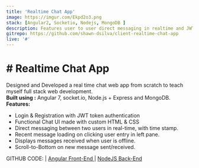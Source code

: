```yaml
---
title: 'Realtime Chat App'
image: https://imgur.com/Ekpd2o3.png
stack: [Angular2, Socketio, Nodejs, MongoDB ]
description: Features user to user direct messaging in realtime and JWT token based authentication.Uses Angular 2 for Single Page App functionality. Real Time chat functionality achieved using RxJs and socket.io
gitrepo: https://github.com/shawn-dsilva/client-realtime-chat-app
live: '#'
---
```


# # Realtime Chat App

Designed and Developed a real time chat web app from scratch to teach myself full stack web development.<br>
**Built using :**  Angular 7, socket.io, Node.js + Express and MongoDB.<br>
**Features:**
- Login & Registration with JWT token authentication
- Functional Chat UI made with custom HTML & CSS
- Direct messaging between two users in real-time, with time stamp.
- Recent message loading on clicking user entry in left pane.
- Displays messages received when user is offline.
- Scroll-to-Bottom on new message sent/received.


GITHUB CODE: | <a href="https://github.com/shawn-dsilva/client-realtime-chat-app">  Angular Front-End </a> | <a href="https://github.com/shawn-dsilva/server-realtime-chat-app"> NodeJS Back-End </a>